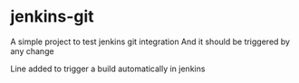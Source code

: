 # jenkins-git

A simple project to test jenkins git integration
And it should be triggered by any change

Line added to trigger a build automatically in jenkins
